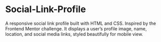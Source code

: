 # Social-Link-Profile
A responsive social link profile built with HTML and CSS. Inspired by the Frontend Mentor challenge. It displays a user’s profile image, name, location, and social media links, styled beautifully for mobile view.
